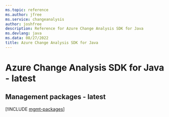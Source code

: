 ```yaml
---
ms.topic: reference
ms.author: jfree
ms.service: changeanalysis
author: joshfree
description: Reference for Azure Change Analysis SDK for Java
ms.devlang: java
ms.data: 08/27/2022
title: Azure Change Analysis SDK for Java
---
```

# Azure Change Analysis SDK for Java - latest

## Management packages - latest
[!INCLUDE [mgmt-packages](change-analysis-mgmt-index.md)]
